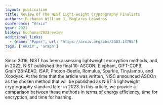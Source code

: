 ```yaml
---
layout: publication
title: Review Of The NIST Light-weight Cryptography Finalists
authors: Buchanan William J, Maglaras Leandros
conference: "Arxiv"
year: 2023
bibkey: buchanan2023review
additional_links:
  - {name: "Paper", url: "https://arxiv.org/abs/2303.14785"}
tags: ['ARXIV', 'Graph']
---
```

Since 2016, NIST has been assessing lightweight encryption methods, and, in
2022, NIST published the final 10: ASCON, Elephant, GIFT-COFB, Grain128-AEAD,
ISAP, Photon-Beetle, Romulus, Sparkle, TinyJambu, and Xoodyak. At the time that
the article was written, NISC announced ASCOn as the chosen method that will be
published as NIST'S lightweight cryptography standard later in 2023. In this
article, we provide a comparison between these methods in terms of energy
efficiency, time for encryption, and time for hashing.
